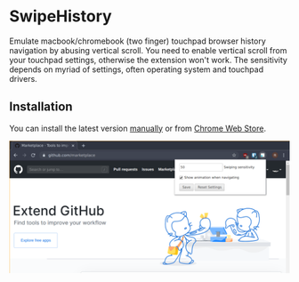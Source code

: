 # SwipeHistory

Emulate macbook/chromebook (two finger) touchpad browser history navigation by abusing vertical scroll. You need to enable vertical scroll from your touchpad settings, otherwise the extension won't work. The sensitivity depends on myriad of settings, often operating system and touchpad drivers.

## Installation

You can install the latest version [manually](https://github.com/johanson/SwipeHistory/tree/master/dist) or from [Chrome Web Store](https://chrome.google.com/webstore/detail/swipehistory/fhmlogipcjkneapddafhpfldafgbekfo).

![Vivir screenshot dark](screenshots/screenshot-1.png?raw=true)

